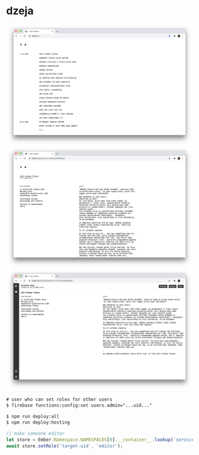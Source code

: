 # dzeja

![](https://github.com/ampatspell/dzeja/raw/master/screenshots/screenshot-1.png)
![](https://github.com/ampatspell/dzeja/raw/master/screenshots/screenshot-2.png)
![](https://github.com/ampatspell/dzeja/raw/master/screenshots/screenshot-3.png)

```
# user who can set roles for other users
$ firebase functions:config:set users.admin="...uid..."
```

```
$ npm run deploy:all
$ npm run deploy:hosting
```

``` javascript
// make someone editor
let store = Ember.Namespace.NAMESPACES[0].__container__.lookup('service:store');
await store.setRole('target-uid', 'editor');
```
